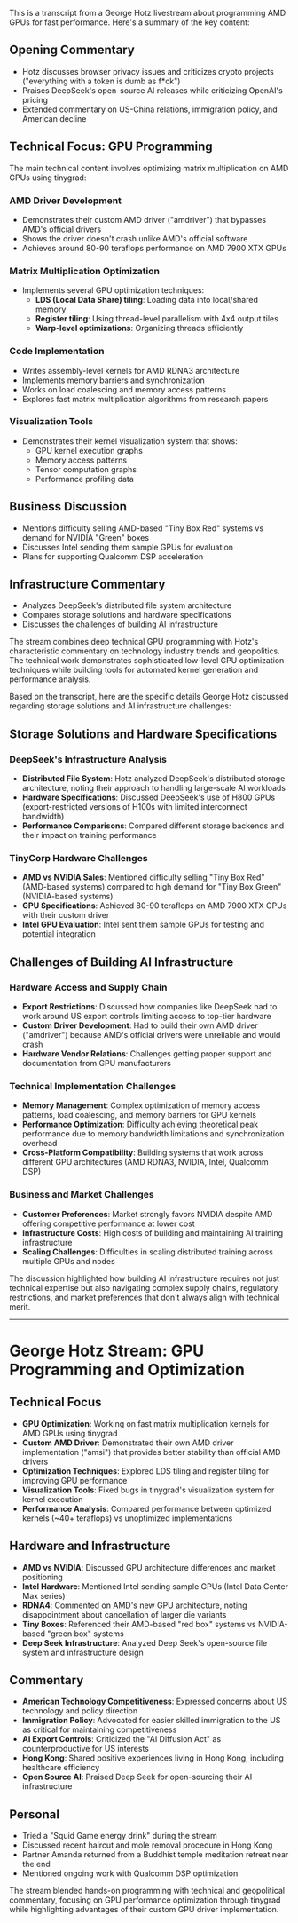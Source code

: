 This is a transcript from a George Hotz livestream about programming AMD GPUs for fast performance. Here's a summary of the key content:

## Opening Commentary
- Hotz discusses browser privacy issues and criticizes crypto projects ("everything with a token is dumb as f*ck")
- Praises DeepSeek's open-source AI releases while criticizing OpenAI's pricing
- Extended commentary on US-China relations, immigration policy, and American decline

## Technical Focus: GPU Programming
The main technical content involves optimizing matrix multiplication on AMD GPUs using tinygrad:

### AMD Driver Development
- Demonstrates their custom AMD driver ("amdriver") that bypasses AMD's official drivers
- Shows the driver doesn't crash unlike AMD's official software
- Achieves around 80-90 teraflops performance on AMD 7900 XTX GPUs

### Matrix Multiplication Optimization
- Implements several GPU optimization techniques:
  - **LDS (Local Data Share) tiling**: Loading data into local/shared memory
  - **Register tiling**: Using thread-level parallelism with 4x4 output tiles
  - **Warp-level optimizations**: Organizing threads efficiently

### Code Implementation
- Writes assembly-level kernels for AMD RDNA3 architecture
- Implements memory barriers and synchronization
- Works on load coalescing and memory access patterns
- Explores fast matrix multiplication algorithms from research papers

### Visualization Tools
- Demonstrates their kernel visualization system that shows:
  - GPU kernel execution graphs
  - Memory access patterns
  - Tensor computation graphs
  - Performance profiling data

## Business Discussion
- Mentions difficulty selling AMD-based "Tiny Box Red" systems vs demand for NVIDIA "Green" boxes
- Discusses Intel sending them sample GPUs for evaluation
- Plans for supporting Qualcomm DSP acceleration

## Infrastructure Commentary
- Analyzes DeepSeek's distributed file system architecture
- Compares storage solutions and hardware specifications
- Discusses the challenges of building AI infrastructure

The stream combines deep technical GPU programming with Hotz's characteristic commentary on technology industry trends and geopolitics. The technical work demonstrates sophisticated low-level GPU optimization techniques while building tools for automated kernel generation and performance analysis.

Based on the transcript, here are the specific details George Hotz discussed regarding storage solutions and AI infrastructure challenges:

## Storage Solutions and Hardware Specifications

### DeepSeek's Infrastructure Analysis
- **Distributed File System**: Hotz analyzed DeepSeek's distributed storage architecture, noting their approach to handling large-scale AI workloads
- **Hardware Specifications**: Discussed DeepSeek's use of H800 GPUs (export-restricted versions of H100s with limited interconnect bandwidth)
- **Performance Comparisons**: Compared different storage backends and their impact on training performance

### TinyCorp Hardware Challenges
- **AMD vs NVIDIA Sales**: Mentioned difficulty selling "Tiny Box Red" (AMD-based systems) compared to high demand for "Tiny Box Green" (NVIDIA-based systems)
- **GPU Specifications**: Achieved 80-90 teraflops on AMD 7900 XTX GPUs with their custom driver
- **Intel GPU Evaluation**: Intel sent them sample GPUs for testing and potential integration

## Challenges of Building AI Infrastructure

### Hardware Access and Supply Chain
- **Export Restrictions**: Discussed how companies like DeepSeek had to work around US export controls limiting access to top-tier hardware
- **Custom Driver Development**: Had to build their own AMD driver ("amdriver") because AMD's official drivers were unreliable and would crash
- **Hardware Vendor Relations**: Challenges getting proper support and documentation from GPU manufacturers

### Technical Implementation Challenges
- **Memory Management**: Complex optimization of memory access patterns, load coalescing, and memory barriers for GPU kernels
- **Performance Optimization**: Difficulty achieving theoretical peak performance due to memory bandwidth limitations and synchronization overhead
- **Cross-Platform Compatibility**: Building systems that work across different GPU architectures (AMD RDNA3, NVIDIA, Intel, Qualcomm DSP)

### Business and Market Challenges
- **Customer Preferences**: Market strongly favors NVIDIA despite AMD offering competitive performance at lower cost
- **Infrastructure Costs**: High costs of building and maintaining AI training infrastructure
- **Scaling Challenges**: Difficulties in scaling distributed training across multiple GPUs and nodes

The discussion highlighted how building AI infrastructure requires not just technical expertise but also navigating complex supply chains, regulatory restrictions, and market preferences that don't always align with technical merit.

---

# George Hotz Stream: GPU Programming and Optimization

## Technical Focus
- **GPU Optimization**: Working on fast matrix multiplication kernels for AMD GPUs using tinygrad
- **Custom AMD Driver**: Demonstrated their own AMD driver implementation ("amsi") that provides better stability than official AMD drivers
- **Optimization Techniques**: Explored LDS tiling and register tiling for improving GPU performance
- **Visualization Tools**: Fixed bugs in tinygrad's visualization system for kernel execution
- **Performance Analysis**: Compared performance between optimized kernels (~40+ teraflops) vs unoptimized implementations

## Hardware and Infrastructure
- **AMD vs NVIDIA**: Discussed GPU architecture differences and market positioning
- **Intel Hardware**: Mentioned Intel sending sample GPUs (Intel Data Center Max series)
- **RDNA4**: Commented on AMD's new GPU architecture, noting disappointment about cancellation of larger die variants
- **Tiny Boxes**: Referenced their AMD-based "red box" systems vs NVIDIA-based "green box" systems
- **Deep Seek Infrastructure**: Analyzed Deep Seek's open-source file system and infrastructure design

## Commentary
- **American Technology Competitiveness**: Expressed concerns about US technology and policy direction
- **Immigration Policy**: Advocated for easier skilled immigration to the US as critical for maintaining competitiveness
- **AI Export Controls**: Criticized the "AI Diffusion Act" as counterproductive for US interests
- **Hong Kong**: Shared positive experiences living in Hong Kong, including healthcare efficiency
- **Open Source AI**: Praised Deep Seek for open-sourcing their AI infrastructure

## Personal
- Tried a "Squid Game energy drink" during the stream
- Discussed recent haircut and mole removal procedure in Hong Kong
- Partner Amanda returned from a Buddhist temple meditation retreat near the end
- Mentioned ongoing work with Qualcomm DSP optimization

The stream blended hands-on programming with technical and geopolitical commentary, focusing on GPU performance optimization through tinygrad while highlighting advantages of their custom GPU driver implementation.
